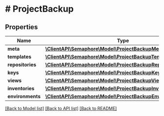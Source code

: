 # # ProjectBackup

## Properties

Name | Type | Description | Notes
------------ | ------------- | ------------- | -------------
**meta** | [**\ClientAPI\Semaphore\Model\ProjectBackupMeta**](ProjectBackupMeta.md) |  | [optional]
**templates** | [**\ClientAPI\Semaphore\Model\ProjectBackupTemplatesInner[]**](ProjectBackupTemplatesInner.md) |  | [optional]
**repositories** | [**\ClientAPI\Semaphore\Model\ProjectBackupRepositoriesInner[]**](ProjectBackupRepositoriesInner.md) |  | [optional]
**keys** | [**\ClientAPI\Semaphore\Model\ProjectBackupKeysInner[]**](ProjectBackupKeysInner.md) |  | [optional]
**views** | [**\ClientAPI\Semaphore\Model\ProjectBackupViewsInner[]**](ProjectBackupViewsInner.md) |  | [optional]
**inventories** | [**\ClientAPI\Semaphore\Model\ProjectBackupInventoriesInner[]**](ProjectBackupInventoriesInner.md) |  | [optional]
**environments** | [**\ClientAPI\Semaphore\Model\ProjectBackupEnvironmentsInner[]**](ProjectBackupEnvironmentsInner.md) |  | [optional]

[[Back to Model list]](../../README.md#models) [[Back to API list]](../../README.md#endpoints) [[Back to README]](../../README.md)

